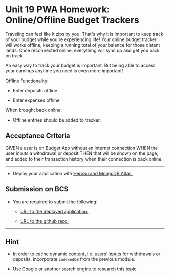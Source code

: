 # Unit 19 PWA Homework: Online/Offline Budget Trackers

Traveling can feel like it zips by you. That's why it is important to keep track of your budget while you're experiencing life! Your online budget tracker will works offline, keeping a running total of your balance for those distant lands. Once reconnected online, everything will sync up and get you back on track. 

An easy way to track your budget is important. But being able to access your earnings anytime you need is even more important! 


Offline Functionality:

  * Enter deposits offline

  * Enter expenses offline

When brought back online:

  * Offline entries should be added to tracker.


## Acceptance Criteria
GIVEN a user is on Budget App without an internet connection
WHEN the user inputs a withdrawal or deposit
THEN that will be shown on the page, and added to their transaction history when their connection is back online.

- - -

* Deploy your application with [Heroku and MongoDB Atlas.](../04-Important/MongoAtlas-Deploy.md)

## Submission on BCS

* You are required to submit the following:

  * [URL to the deployed application.](https://heroku.com/) 

  * [URL to the github repo.](https://github.com/Jasonrosasramirez/progressiveBudgetTracker)

- - -

## Hint

* In order to cache dynamic content, i.e. users' inputs for withdrawals or deposits, incorporate `indexedDB` from the previous module.

* Use [Google](https://www.google.com) or another search engine to research this topic.